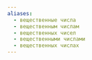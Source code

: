 ```yaml
---
aliases:
  - вещественные числа
  - вещественным числам
  - вещественных чисел
  - вещественными числами
  - вещественных числах
---
```

